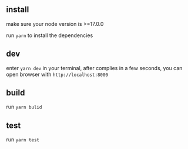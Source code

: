 ## install
make sure your node version is >=17.0.0

run `yarn` to install the dependencies

## dev
enter `yarn dev` in your terminal, after complies in a few seconds, you can open browser with `http://localhost:8000`

## build
run `yarn bulid`

## test
run `yarn test`
